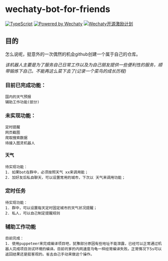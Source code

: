 # wechaty-bot-for-friends

[![TypeScript](https://img.shields.io/badge/%3C%2F%3E-TypeScript-blue.svg)](https://www.typescriptlang.org/)
[![Powered by Wechaty](https://img.shields.io/badge/Powered%20By-Wechaty-green.svg)](https://github.com/chatie/wechaty)
[![Wechaty开源激励计划](https://img.shields.io/badge/Wechaty-开源激励计划-green.svg)](https://github.com/juzibot/Welcome/wiki/Everything-about-Wechaty)

## 目的
怎么说呢，挺意外的一次偶然的机会github创建一个属于自己的仓库。

*该机器人主要是为了服务自己日常工作以及为自己朋友提供一些便利性的服务，顺带锻炼下自己。不能再这么菜下去了(记录一个菜鸟的成长历程)*


### 目前已完成功能：
    国内的天气预报
    辅助工作功能(部分)

### 未实现功能：
    定时提醒
    网页截图
    爬取搜索数据
    待接入图灵机器人

#### 天气
    待实现功能：
    1. 如果bot在群中，必须按照天气 xx来调用能；
    2. 加好友后私自聊天，可以设置常用的城市，下次以 天气来调用功能；
    
### 定时任务
    待实现功能：
    1. 群中，可以设置每天定时固定城市的天气状况提醒；
    2. 私人，可以自己制定提醒规则
    
### 辅助工作功能
    目前完成：
    1. 使用puppeteer来完成编译项目吧，犹豫部分原因有些地址不能泄露，已经可以正常通过机器人完成项目测试环境的编译。目前坑爹的内网速度乌龟一样经常编译失败。正常情况下5s可以返回结果还是挺客观的。省去自己手动来做这个操作。
